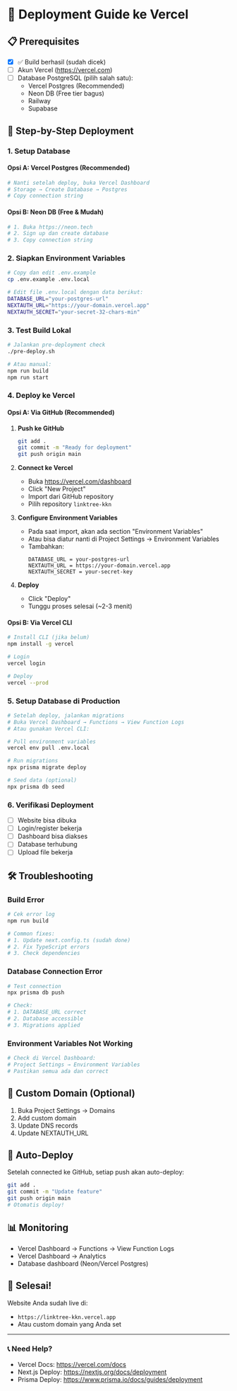 # 🚀 Deployment Guide ke Vercel

## 📋 Prerequisites

-   [x] ✅ Build berhasil (sudah dicek)
-   [ ] Akun Vercel (https://vercel.com)
-   [ ] Database PostgreSQL (pilih salah satu):
    -   Vercel Postgres (Recommended)
    -   Neon DB (Free tier bagus)
    -   Railway
    -   Supabase

## 🎯 Step-by-Step Deployment

### 1. Setup Database

#### Opsi A: Vercel Postgres (Recommended)

```bash
# Nanti setelah deploy, buka Vercel Dashboard
# Storage → Create Database → Postgres
# Copy connection string
```

#### Opsi B: Neon DB (Free & Mudah)

```bash
# 1. Buka https://neon.tech
# 2. Sign up dan create database
# 3. Copy connection string
```

### 2. Siapkan Environment Variables

```bash
# Copy dan edit .env.example
cp .env.example .env.local

# Edit file .env.local dengan data berikut:
DATABASE_URL="your-postgres-url"
NEXTAUTH_URL="https://your-domain.vercel.app"
NEXTAUTH_SECRET="your-secret-32-chars-min"
```

### 3. Test Build Lokal

```bash
# Jalankan pre-deployment check
./pre-deploy.sh

# Atau manual:
npm run build
npm run start
```

### 4. Deploy ke Vercel

#### Opsi A: Via GitHub (Recommended)

1. **Push ke GitHub**

    ```bash
    git add .
    git commit -m "Ready for deployment"
    git push origin main
    ```

2. **Connect ke Vercel**

    - Buka https://vercel.com/dashboard
    - Click "New Project"
    - Import dari GitHub repository
    - Pilih repository `linktree-kkn`

3. **Configure Environment Variables**

    - Pada saat import, akan ada section "Environment Variables"
    - Atau bisa diatur nanti di Project Settings → Environment Variables
    - Tambahkan:
        ```
        DATABASE_URL = your-postgres-url
        NEXTAUTH_URL = https://your-domain.vercel.app
        NEXTAUTH_SECRET = your-secret-key
        ```

4. **Deploy**
    - Click "Deploy"
    - Tunggu proses selesai (~2-3 menit)

#### Opsi B: Via Vercel CLI

```bash
# Install CLI (jika belum)
npm install -g vercel

# Login
vercel login

# Deploy
vercel --prod
```

### 5. Setup Database di Production

```bash
# Setelah deploy, jalankan migrations
# Buka Vercel Dashboard → Functions → View Function Logs
# Atau gunakan Vercel CLI:

# Pull environment variables
vercel env pull .env.local

# Run migrations
npx prisma migrate deploy

# Seed data (optional)
npx prisma db seed
```

### 6. Verifikasi Deployment

-   [ ] Website bisa dibuka
-   [ ] Login/register bekerja
-   [ ] Dashboard bisa diakses
-   [ ] Database terhubung
-   [ ] Upload file bekerja

## 🛠️ Troubleshooting

### Build Error

```bash
# Cek error log
npm run build

# Common fixes:
# 1. Update next.config.ts (sudah done)
# 2. Fix TypeScript errors
# 3. Check dependencies
```

### Database Connection Error

```bash
# Test connection
npx prisma db push

# Check:
# 1. DATABASE_URL correct
# 2. Database accessible
# 3. Migrations applied
```

### Environment Variables Not Working

```bash
# Check di Vercel Dashboard:
# Project Settings → Environment Variables
# Pastikan semua ada dan correct
```

## 📱 Custom Domain (Optional)

1. Buka Project Settings → Domains
2. Add custom domain
3. Update DNS records
4. Update NEXTAUTH_URL

## 🔄 Auto-Deploy

Setelah connected ke GitHub, setiap push akan auto-deploy:

```bash
git add .
git commit -m "Update feature"
git push origin main
# Otomatis deploy!
```

## 📊 Monitoring

-   Vercel Dashboard → Functions → View Function Logs
-   Vercel Dashboard → Analytics
-   Database dashboard (Neon/Vercel Postgres)

## 🎉 Selesai!

Website Anda sudah live di:

-   `https://linktree-kkn.vercel.app`
-   Atau custom domain yang Anda set

---

### 📞 Need Help?

-   Vercel Docs: https://vercel.com/docs
-   Next.js Deploy: https://nextjs.org/docs/deployment
-   Prisma Deploy: https://www.prisma.io/docs/guides/deployment
